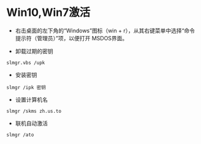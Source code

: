 Win10,Win7激活
=====

* 右击桌面的左下角的“Windows”图标（win + r），从其右键菜单中选择“命令提示符（管理员）”项，以便打开 MSDOS界面。


- 卸载过期的密钥
```
slmgr.vbs /upk
```
- 安装密钥
```
slmgr /ipk 密钥
```

- 设置计算机名
```
slmgr /skms zh.us.to
```
- 联机自动激活
```
slmgr /ato

```
